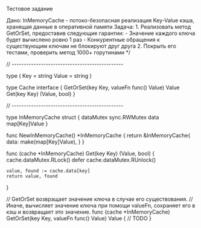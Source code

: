 Тестовое задание


Дано:
	InMemoryCache - потоко-безопасная реализация Key-Value кэша, хранящая данные в оперативной памяти
Задача:
	1. Реализовать метод GetOrSet, предоставив следующие гарантии:
		- Значение каждого ключа будет вычислено ровно 1 раз
		- Конкурентные обращения к существующим ключам не блокируют друг друга
	2. Покрыть его тестами, проверить метод 1000+ горутинами
*/

// ----------------------------------------------

type (
	Key   = string
	Value = string
)

type Cache interface {
	GetOrSet(key Key, valueFn func() Value) Value
	Get(key Key) (Value, bool)
}

// ----------------------------------------------

type InMemoryCache struct {
	dataMutex sync.RWMutex
	data      map[Key]Value
}

func NewInMemoryCache() *InMemoryCache {
	return &InMemoryCache{
		data: make(map[Key]Value),
	}
}

func (cache *InMemoryCache) Get(key Key) (Value, bool) {
	cache.dataMutex.RLock()
	defer cache.dataMutex.RUnlock()

	value, found := cache.data[key]
	return value, found
}

// GetOrSet возвращает значение ключа в случае его существования.
// Иначе, вычисляет значение ключа при помощи valueFn, сохраняет его в кэш и возвращает это значение.
func (cache *InMemoryCache) GetOrSet(key Key, valueFn func() Value) Value {
    // TODO
}

